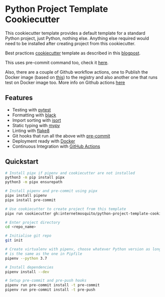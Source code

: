 # Python Project Template Cookiecutter

This cookiecutter template provides a default template for a standard Python project, just Python, nothing else. Anything else required would need to be installed after creating project from this cookiecutter.

Best practices [cookiecutter](https://github.com/audreyr/cookiecutter) template as described in this [blogpost](https://sourcery.ai/blog/python-best-practices/).

This uses pre-commit command too, check it [here](https://pre-commit.com/). 

Also, there are a couple of Github workflow actions, one to Publish the Docker image (based on [this](https://github.com/whoan/docker-build-with-cache-action)) to the registry and also another one that runs test on Docker image too. More info on Github actions [here](https://docs.github.com/en/free-pro-team@latest/actions/learn-github-actions/finding-and-customizing-actions)

## Features
- Testing with [pytest](https://docs.pytest.org/en/latest/)
- Formatting with [black](https://github.com/psf/black)
- Import sorting with [isort](https://github.com/timothycrosley/isort)
- Static typing with [mypy](http://mypy-lang.org/)
- Linting with [flake8](http://flake8.pycqa.org/en/latest/)
- Git hooks that run all the above with [pre-commit](https://pre-commit.com/)
- Deployment ready with [Docker](https://docker.com/)
- Continuous Integration with [GitHub Actions](https://github.com/features/actions)

## Quickstart
```sh
# Install pipx if pipenv and cookiecutter are not installed
python3 -m pip install pipx
python3 -m pipx ensurepath

# Install pipenv and pre-commit using pipx
pipx install pipenv
pipx install pre-commit

# Use cookiecutter to create project from this template
pipx run cookiecutter gh:internetmosquito/python-project-template-cookiecutter

# Enter project directory
cd <repo_name>

# Initialise git repo
git init

# Create virtualenv with pipenv, choose whatever Python version as long as it matches the one in Pipfile, OR you can skip this altogether if your default version 
# is the same as the one in Pipfile 
pipenv --python 3.7 

# Install dependencies
pipenv install --dev

# Setup pre-commit and pre-push hooks
pipenv run pre-commit install -t pre-commit
pipenv run pre-commit install -t pre-push
```
